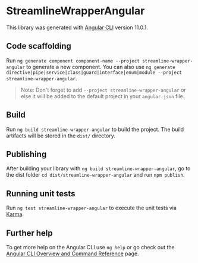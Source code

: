 # StreamlineWrapperAngular

This library was generated with [Angular CLI](https://github.com/angular/angular-cli) version 11.0.1.

## Code scaffolding

Run `ng generate component component-name --project streamline-wrapper-angular` to generate a new component. You can also use `ng generate directive|pipe|service|class|guard|interface|enum|module --project streamline-wrapper-angular`.
> Note: Don't forget to add `--project streamline-wrapper-angular` or else it will be added to the default project in your `angular.json` file. 

## Build

Run `ng build streamline-wrapper-angular` to build the project. The build artifacts will be stored in the `dist/` directory.

## Publishing

After building your library with `ng build streamline-wrapper-angular`, go to the dist folder `cd dist/streamline-wrapper-angular` and run `npm publish`.

## Running unit tests

Run `ng test streamline-wrapper-angular` to execute the unit tests via [Karma](https://karma-runner.github.io).

## Further help

To get more help on the Angular CLI use `ng help` or go check out the [Angular CLI Overview and Command Reference](https://angular.io/cli) page.
